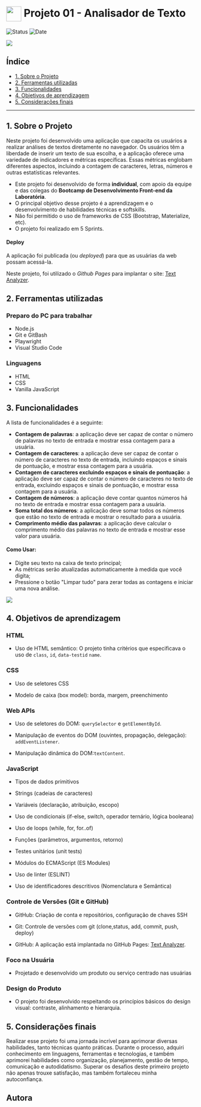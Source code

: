 <h1>
    <a href="https://www.laboratoria.la/br">
     <img align="center" width="40px" src="https://v.fastcdn.co/u/cf943cfe/52655001-0-Laboratoria-RGB-isot.png"></a>
    <span>Projeto 01 - Analisador de Texto</span>
</h1> 

![Status](https://img.shields.io/static/v1?label=Status&message=CONCLU%C3%8DDO&color=%3CCOLOR%3E&style=%3CSTYLE%3E&logo=%3CLOGO%3E) ![Date](https://img.shields.io/badge/Release_date-JANEIRO-blue)


<img src="https://i.imgur.com/H3MdkOl.png">

## Índice

- [1. Sobre o Projeto](#1-sobre-o-projeto)
- [2. Ferramentas utilizadas](#2-ferramentas-utilizadas)
- [3. Funcionalidades](#3-funcionalidades)
- [4. Objetivos de aprendizagem](#4-objetivos-de-aprendizagem)
- [5. Considerações finais](#5-considerações-finais)

---

## 1. Sobre o Projeto

Neste projeto foi desenvolvido uma aplicação que capacita os usuários a realizar análises de textos diretamente no navegador. Os usuários têm a liberdade de inserir um texto de sua escolha, e a aplicação oferece uma variedade de indicadores e métricas específicas. Essas métricas englobam diferentes aspectos, incluindo a contagem de caracteres, letras, números e outras estatísticas relevantes.

- Este projeto foi desenvolvido de forma **individual**, com apoio da equipe e das colegas do **Bootcamp de Desenvolvimento Front-end da Laboratória**.
- O principal objetivo desse projeto é a aprendizagem e o desenvolvimento de habilidades técnicas e softskills.
- Não foi permitido o uso de frameworks de CSS (Bootstrap, Materialize, etc).
- O projeto foi realizado em 5 Sprints.

#### Deploy
A aplicação foi publicada (ou _deployed_) para que as usuárias da web possam acessá-la.

Neste projeto, foi utilizado o _Github Pages_ para implantar o site: [Text Analyzer](https://marcelereis.github.io/SAP012-text-analyzer/).


## 2. Ferramentas utilizadas

### Preparo do PC para trabalhar

+ Node.js
+ Git e GitBash
+ Playwright
+ Visual Studio Code

### Linguagens

+ HTML
+ CSS
+ Vanilla JavaScript

## 3. Funcionalidades

A lista de funcionalidades é a seguinte:

- **Contagem de palavras**: a aplicação deve ser capaz de contar o número de palavras no texto de entrada e mostrar essa contagem para a usuária.
- **Contagem de caracteres**: a aplicação deve ser capaz de contar o número de caracteres no texto de entrada, incluindo espaços e sinais de pontuação, e mostrar essa contagem para a usuária.
- **Contagem de caracteres excluindo espaços e sinais de pontuação**: a aplicação deve ser capaz de contar o número de caracteres no texto de entrada, excluindo espaços e sinais de pontuação, e mostrar essa contagem para a usuária. 
- **Contagem de números**: a aplicação deve contar quantos números há no texto de entrada e mostrar essa contagem para a usuária.
- **Soma total dos números**: a aplicação deve somar todos os números que estão no texto de entrada e mostrar o resultado para a usuária.
- **Comprimento médio das palavras**: a aplicação deve calcular o comprimento médio das palavras no texto de entrada e mostrar esse valor para usuária.


#### Como Usar:

- Digite seu texto na caixa de texto principal;
- As métricas serão atualizadas automaticamente à medida que você digita;
- Pressione o botão "Limpar tudo" para zerar todas as contagens e iniciar uma nova análise.

<img src="https://i.imgur.com/SaIdQPJ.gif">


## 4. Objetivos de aprendizagem

### HTML

- Uso de HTML semântico: O projeto tinha critérios que especificava o uso de `class`, `id`, `data-testid` `name`.

### CSS

- Uso de seletores CSS

- Modelo de caixa (box model): borda, margem, preenchimento

### Web APIs

- Uso de seletores do DOM: `querySelector` e `getElementById`.

- Manipulação de eventos do DOM (ouvintes, propagação, delegação): `addEventListener`.

- Manipulação dinâmica do DOM:`textContent`.
      

### JavaScript

- Tipos de dados primitivos

- Strings (cadeias de caracteres)

- Variáveis (declaração, atribuição, escopo)

- Uso de condicionais (if-else, switch, operador ternário, lógica booleana)

- Uso de loops (while, for, for..of)

- Funções (parâmetros, argumentos, retorno)

- Testes unitários (unit tests)

- Módulos do ECMAScript (ES Modules)

- Uso de linter (ESLINT)

- Uso de identificadores descritivos (Nomenclatura e Semântica)

### Controle de Versões (Git e GitHub)

- GitHub: Criação de conta e repositórios, configuração de chaves SSH

- Git: Controle de versões com git (clone,status, add, commit, push, deploy)

- GitHub: A aplicação está implantada no GitHub Pages:
  [Text Analyzer](https://marcelereis.github.io/SAP012-text-analyzer/).

### Foco na Usuária

- Projetado e desenvolvido um produto ou serviço centrado nas usuárias

### Design do Produto

- O projeto foi desenvolvido respeitando os princípios básicos do design visual: contraste, alinhamento e hierarquia.

## 5. Considerações finais

Realizar esse projeto foi uma jornada incrível para aprimorar diversas habilidades, tanto técnicas quanto práticas. Durante o processo, adquiri conhecimento em linguagens, ferramentas e tecnologias, e também aprimorei habilidades como organização, planejamento, gestão de tempo, comunicação e autodidatismo. Superar os desafios deste primeiro projeto não apenas trouxe satisfação, mas também fortaleceu minha autoconfiança.

## Autora
